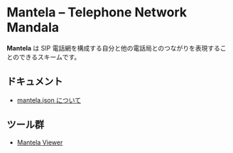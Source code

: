 # Mantela &ndash; Telephone Network Mandala

**Mantela** は SIP 電話網を構成する自分と他の電話局とのつながりを表現することのできるスキームです。

## ドキュメント

- [mantela.json について](https://github.com/KusaReMKN/mantela/blob/main/MANTELA.md)

## ツール群

- [Mantela Viewer](https://kusaremkn.github.io/mantela-viewer/)
